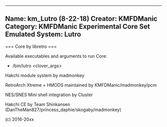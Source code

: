 -----------------------
Name: km_Lutro (8-22-18)
Creator: KMFDManic
Category: KMFDManic Experimental Core Set
Emulated System: Lutro
-----------------------
=== Core by libretro ===

Available executables and arguments to run Core:
- /bin/lutro <rom> <clover_args>

Hakchi module system by madmonkey

RetroArch Xtreme + HMODS maintained by KMFDManic/madmonkey/pcm

NES/SNES Mini shell integration by Cluster

Hakchi CE by Team Shinkansen (DanTheMan827/princess_daphie/skogaby/madmonkey)

(c) 2016-20xx
